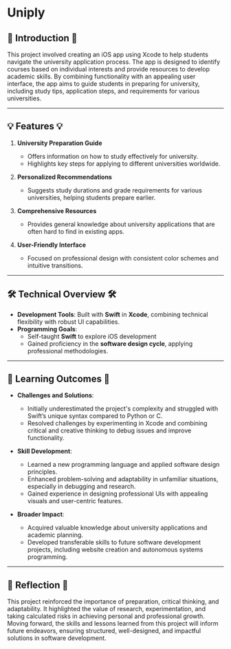 # Uniply

## 📱 Introduction 📱
This project involved creating an iOS app using Xcode to help students navigate the university application process. The app is designed to identify courses based on individual interests and provide resources to develop academic skills. By combining functionality with an appealing user interface, the app aims to guide students in preparing for university, including study tips, application steps, and requirements for various universities.  

---

## 💡 Features 💡 
1. **University Preparation Guide**  
   - Offers information on how to study effectively for university.  
   - Highlights key steps for applying to different universities worldwide.  

2. **Personalized Recommendations**  
   - Suggests study durations and grade requirements for various universities, helping students prepare earlier.  

3. **Comprehensive Resources**  
   - Provides general knowledge about university applications that are often hard to find in existing apps.  

4. **User-Friendly Interface**  
   - Focused on professional design with consistent color schemes and intuitive transitions.  

---

## 🛠️ Technical Overview 🛠️
- **Development Tools**: Built with **Swift** in **Xcode**, combining technical flexibility with robust UI capabilities.  
- **Programming Goals**:  
  - Self-taught **Swift** to explore iOS development
  - Gained proficiency in the **software design cycle**, applying professional methodologies.  

---

## 🚀 Learning Outcomes 🚀
- **Challenges and Solutions**:  
  - Initially underestimated the project's complexity and struggled with Swift’s unique syntax compared to Python or C.  
  - Resolved challenges by experimenting in Xcode and combining critical and creative thinking to debug issues and improve functionality.  

- **Skill Development**:  
  - Learned a new programming language and applied software design principles.  
  - Enhanced problem-solving and adaptability in unfamiliar situations, especially in debugging and research.  
  - Gained experience in designing professional UIs with appealing visuals and user-centric features.  

- **Broader Impact**:  
  - Acquired valuable knowledge about university applications and academic planning.  
  - Developed transferable skills to future software development projects, including website creation and autonomous systems programming.  

---

## 🌟 Reflection 🌟
This project reinforced the importance of preparation, critical thinking, and adaptability. It highlighted the value of research, experimentation, and taking calculated risks in achieving personal and professional growth. Moving forward, the skills and lessons learned from this project will inform future endeavors, ensuring structured, well-designed, and impactful solutions in software development.
